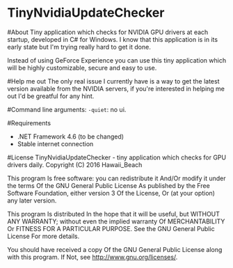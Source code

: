 # TinyNvidiaUpdateChecker

#About
Tiny application which checks for NVIDIA GPU drivers at each startup, developed in C# for Windows.
I know that this application is in its early state but I'm trying really hard to get it done.

Instead of using GeForce Experience you can use this tiny application which will be highly customizable, secure and easy to use.

#Help me out
The only real issue I currently have is a way to get the latest version available from the NVIDIA servers, if you're interested in helping me out I'd be greatful for any hint.

#Command line arguments:
`-quiet`: no ui.

#Requirements
+ .NET Framework 4.6 (to be changed)
+ Stable internet connection

#License
TinyNvidiaUpdateChecker - tiny application which checks for GPU drivers daily.
Copyright (C) 2016 Hawaii_Beach

This program Is free software: you can redistribute it And/Or modify
it under the terms Of the GNU General Public License As published by
the Free Software Foundation, either version 3 Of the License, Or
(at your option) any later version.

This program Is distributed In the hope that it will be useful,
but WITHOUT ANY WARRANTY; without even the implied warranty Of
MERCHANTABILITY Or FITNESS FOR A PARTICULAR PURPOSE.  See the
GNU General Public License For more details.

You should have received a copy Of the GNU General Public License
along with this program.  If Not, see <http://www.gnu.org/licenses/>.
